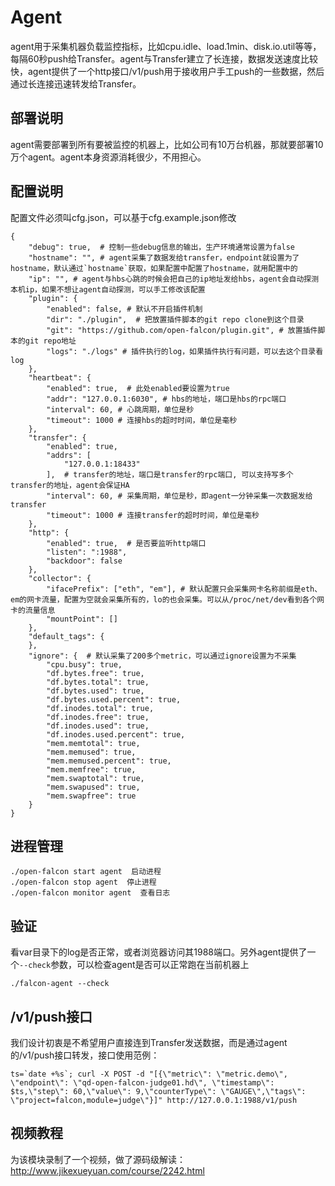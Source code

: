 # Agent

agent用于采集机器负载监控指标，比如cpu.idle、load.1min、disk.io.util等等，每隔60秒push给Transfer。agent与Transfer建立了长连接，数据发送速度比较快，agent提供了一个http接口/v1/push用于接收用户手工push的一些数据，然后通过长连接迅速转发给Transfer。

## 部署说明

agent需要部署到所有要被监控的机器上，比如公司有10万台机器，那就要部署10万个agent。agent本身资源消耗很少，不用担心。


## 配置说明

配置文件必须叫cfg.json，可以基于cfg.example.json修改

```
{
    "debug": true,  # 控制一些debug信息的输出，生产环境通常设置为false
    "hostname": "", # agent采集了数据发给transfer，endpoint就设置为了hostname，默认通过`hostname`获取，如果配置中配置了hostname，就用配置中的
    "ip": "", # agent与hbs心跳的时候会把自己的ip地址发给hbs，agent会自动探测本机ip，如果不想让agent自动探测，可以手工修改该配置
    "plugin": {
        "enabled": false, # 默认不开启插件机制
        "dir": "./plugin",  # 把放置插件脚本的git repo clone到这个目录
        "git": "https://github.com/open-falcon/plugin.git", # 放置插件脚本的git repo地址
        "logs": "./logs" # 插件执行的log，如果插件执行有问题，可以去这个目录看log
    },
    "heartbeat": {
        "enabled": true,  # 此处enabled要设置为true
        "addr": "127.0.0.1:6030", # hbs的地址，端口是hbs的rpc端口
        "interval": 60, # 心跳周期，单位是秒
        "timeout": 1000 # 连接hbs的超时时间，单位是毫秒
    },
    "transfer": {
        "enabled": true, 
        "addrs": [
            "127.0.0.1:18433"
        ],  # transfer的地址，端口是transfer的rpc端口, 可以支持写多个transfer的地址，agent会保证HA
        "interval": 60, # 采集周期，单位是秒，即agent一分钟采集一次数据发给transfer
        "timeout": 1000 # 连接transfer的超时时间，单位是毫秒
    },
    "http": {
        "enabled": true,  # 是否要监听http端口
        "listen": ":1988",
        "backdoor": false
    },
    "collector": {
        "ifacePrefix": ["eth", "em"], # 默认配置只会采集网卡名称前缀是eth、em的网卡流量，配置为空就会采集所有的，lo的也会采集。可以从/proc/net/dev看到各个网卡的流量信息
        "mountPoint": []
    },
    "default_tags": {
    },
    "ignore": {  # 默认采集了200多个metric，可以通过ignore设置为不采集
        "cpu.busy": true,
        "df.bytes.free": true,
        "df.bytes.total": true,
        "df.bytes.used": true,
        "df.bytes.used.percent": true,
        "df.inodes.total": true,
        "df.inodes.free": true,
        "df.inodes.used": true,
        "df.inodes.used.percent": true,
        "mem.memtotal": true,
        "mem.memused": true,
        "mem.memused.percent": true,
        "mem.memfree": true,
        "mem.swaptotal": true,
        "mem.swapused": true,
        "mem.swapfree": true
    }
}
```

## 进程管理

```
./open-falcon start agent  启动进程
./open-falcon stop agent  停止进程
./open-falcon monitor agent  查看日志

```

## 验证

看var目录下的log是否正常，或者浏览器访问其1988端口。另外agent提供了一个`--check`参数，可以检查agent是否可以正常跑在当前机器上

```
./falcon-agent --check
```

## /v1/push接口

我们设计初衷是不希望用户直接连到Transfer发送数据，而是通过agent的/v1/push接口转发，接口使用范例：

```
ts=`date +%s`; curl -X POST -d "[{\"metric\": \"metric.demo\", \"endpoint\": \"qd-open-falcon-judge01.hd\", \"timestamp\": $ts,\"step\": 60,\"value\": 9,\"counterType\": \"GAUGE\",\"tags\": \"project=falcon,module=judge\"}]" http://127.0.0.1:1988/v1/push
```

## 视频教程

为该模块录制了一个视频，做了源码级解读：http://www.jikexueyuan.com/course/2242.html
